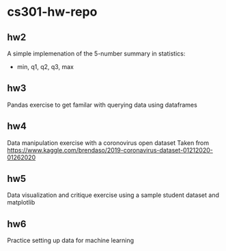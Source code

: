# cs301-hw-repo

## hw2
A simple implemenation of the 5-number summary in statistics: 
* min, q1, q2, q3, max

## hw3
Pandas exercise to get familar with querying data using dataframes

## hw4
Data manipulation exercise with a coronovirus open dataset
Taken from https://www.kaggle.com/brendaso/2019-coronavirus-dataset-01212020-01262020

## hw5
Data visualization and critique exercise using a sample student dataset and matplotlib

## hw6
Practice setting up data for machine learning

